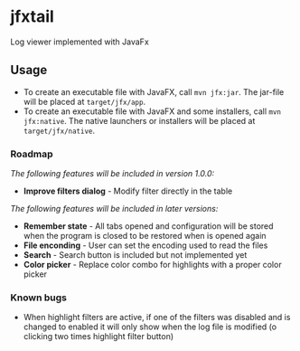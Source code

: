 # jfxtail

Log viewer implemented with JavaFx

## Usage

- To create an executable file with JavaFX, call `mvn jfx:jar`. The jar-file will be placed at `target/jfx/app`.
- To create an executable file with JavaFX and some installers, call `mvn jfx:native`. The native launchers or installers will be placed at `target/jfx/native`.

### Roadmap
_The following features will be included in version 1.0.0:_

- **Improve filters dialog** - Modify filter directly in the table

_The following features will be included in later versions:_

- **Remember state** - All tabs opened and configuration will be stored when the program is closed to be restored when is opened again
- **File enconding** - User can set the encoding used to read the files
- **Search** - Search button is included but not implemented yet
- **Color picker** - Replace color combo for highlights with a proper color picker

### Known bugs

- When highlight filters are active, if one of the filters was disabled and is changed to enabled it will only show when the log file is modified (o clicking two times highlight filter button)